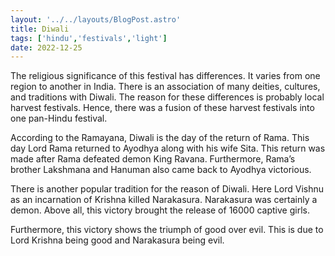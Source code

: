 ```yaml
---
layout: '../../layouts/BlogPost.astro'
title: Diwali
tags: ['hindu','festivals','light']
date: 2022-12-25
---
```

The religious significance of this festival has differences. It varies from one region to another in India. There is an association of many deities, cultures, and traditions with Diwali. The reason for these differences is probably local harvest festivals. Hence, there was a fusion of these harvest festivals into one pan-Hindu festival.

According to the Ramayana, Diwali is the day of the return of Rama. This day Lord Rama returned to Ayodhya along with his wife Sita. This return was made after Rama defeated demon King Ravana. Furthermore, Rama’s brother Lakshmana and Hanuman also came back to Ayodhya victorious.

There is another popular tradition for the reason of Diwali. Here Lord Vishnu as an incarnation of Krishna killed Narakasura. Narakasura was certainly a demon. Above all, this victory brought the release of 16000 captive girls.

Furthermore, this victory shows the triumph of good over evil. This is due to Lord Krishna being good and Narakasura being evil.